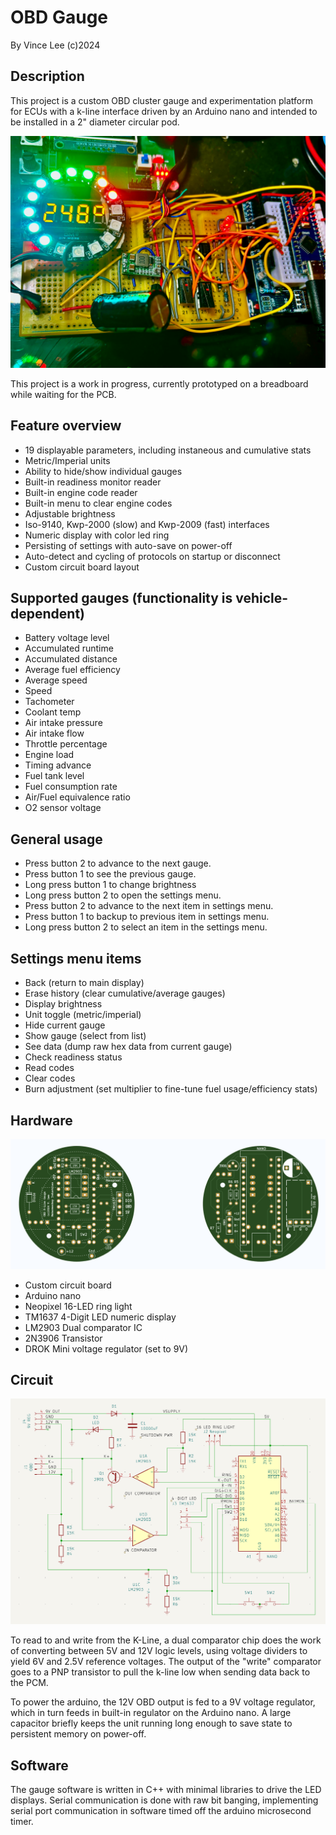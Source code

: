 # OBD Gauge
By Vince Lee (c)2024

## Description

This project is a custom OBD cluster gauge and experimentation platform for ECUs with a k-line interface
driven by an Arduino nano and intended
to be installed in a 2" diameter circular pod.

![prototype](https://github.com/tealvince/OBDGauge/blob/main/prototype.jpg?raw=true)

This project is a work in progress, currently prototyped on a breadboard while waiting for the PCB.

## Feature overview

* 19 displayable parameters, including instaneous and cumulative stats
* Metric/Imperial units
* Ability to hide/show individual gauges
* Built-in readiness monitor reader
* Built-in engine code reader
* Built-in menu to clear engine codes
* Adjustable brightness
* Iso-9140, Kwp-2000 (slow) and Kwp-2009 (fast) interfaces
* Numeric display with color led ring
* Persisting of settings with auto-save on power-off
* Auto-detect and cycling of protocols on startup or disconnect
* Custom circuit board layout

## Supported gauges (functionality is vehicle-dependent)

* Battery voltage level
* Accumulated runtime
* Accumulated distance
* Average fuel efficiency
* Average speed
* Speed
* Tachometer
* Coolant temp
* Air intake pressure
* Air intake flow
* Throttle percentage
* Engine load
* Timing advance
* Fuel tank level
* Fuel consumption rate
* Air/Fuel equivalence ratio
* O2 sensor voltage

## General usage

* Press button 2 to advance to the next gauge.
* Press button 1 to see the previous gauge.
* Long press button 1 to change brightness
* Long press button 2 to open the settings menu.
* Press button 2 to advance to the next item in settings menu.
* Press button 1 to backup to previous item in settings menu.
* Long press button 2 to select an item in the settings menu.

## Settings menu items

* Back (return to main display)
* Erase history (clear cumulative/average gauges)
* Display brightness
* Unit toggle (metric/imperial)
* Hide current gauge
* Show gauge (select from list)
* See data (dump raw hex data from current gauge)
* Check readiness status
* Read codes
* Clear codes
* Burn adjustment (set multiplier to fine-tune fuel usage/efficiency stats)

## Hardware

![circuit board](https://github.com/tealvince/OBDGauge/blob/main/circuit-board.png?raw=true)

* Custom circuit board
* Arduino nano
* Neopixel 16-LED ring light
* TM1637 4-Digit LED numeric display
* LM2903 Dual comparator IC
* 2N3906 Transistor
* DROK Mini voltage regulator (set to 9V)

## Circuit

![schematic](https://github.com/tealvince/OBDGauge/blob/main/schematic.png?raw=true)

To read to and write from the K-Line, a dual comparator chip does the work of converting 
between 5V and 12V logic levels, using voltage dividers to yield 6V and 2.5V reference
voltages.  The output of the "write" comparator goes to a PNP transistor to pull the k-line 
low when sending data back to the PCM.

To power the arduino, the 12V OBD output is fed to a 9V voltage regulator, which in turn 
feeds in built-in regulator on the Arduino nano.  A large capacitor briefly keeps the unit
running long enough to save state to persistent memory on power-off.

## Software

The gauge software is written in C++ with minimal libraries to drive the LED displays.
Serial communication is done with raw bit banging, implementing serial port communication 
in software timed off the arduino microsecond timer.
